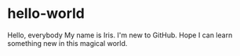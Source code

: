 # hello-world

Hello, everybody
  My name is Iris. I'm new to GitHub.
  Hope I can learn something new in this magical world.
